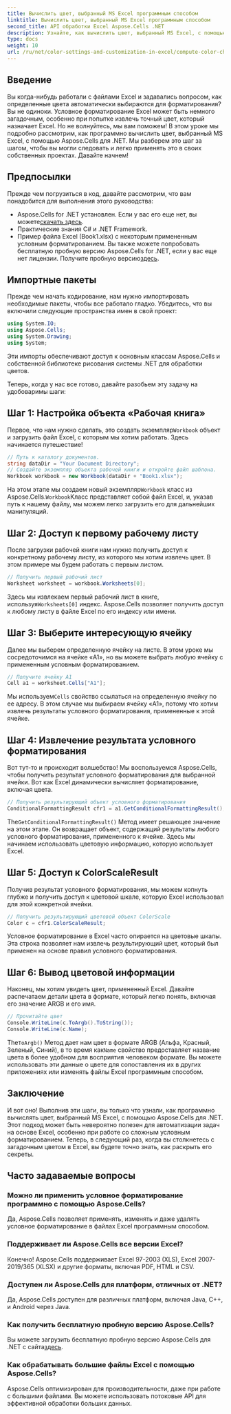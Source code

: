 ```yaml
---
title: Вычислить цвет, выбранный MS Excel программным способом
linktitle: Вычислить цвет, выбранный MS Excel программным способом
second_title: API обработки Excel Aspose.Cells .NET
description: Узнайте, как вычислить цвет, выбранный MS Excel, с помощью Aspose.Cells для .NET. Следуйте этому пошаговому руководству, чтобы получить программный доступ к цвету условного форматирования Excel.
type: docs
weight: 10
url: /ru/net/color-settings-and-customization-in-excel/compute-color-chosen-by-ms-excel/
---
```

## Введение
Вы когда-нибудь работали с файлами Excel и задавались вопросом, как определенные цвета автоматически выбираются для форматирования? Вы не одиноки. Условное форматирование Excel может быть немного загадочным, особенно при попытке извлечь точный цвет, который назначает Excel. Но не волнуйтесь, мы вам поможем! В этом уроке мы подробно рассмотрим, как программно вычислить цвет, выбранный MS Excel, с помощью Aspose.Cells для .NET. Мы разберем это шаг за шагом, чтобы вы могли следовать и легко применять это в своих собственных проектах. Давайте начнем!
## Предпосылки
Прежде чем погрузиться в код, давайте рассмотрим, что вам понадобится для выполнения этого руководства:
-  Aspose.Cells for .NET установлен. Если у вас его еще нет, вы можете[скачать здесь](https://releases.aspose.com/cells/net/).
- Практические знания C# и .NET Framework.
- Пример файла Excel (Book1.xlsx) с некоторым примененным условным форматированием.
Вы также можете попробовать бесплатную пробную версию Aspose.Cells for .NET, если у вас еще нет лицензии. Получите пробную версию[здесь](https://releases.aspose.com/).
## Импортные пакеты
Прежде чем начать кодирование, нам нужно импортировать необходимые пакеты, чтобы все работало гладко. Убедитесь, что вы включили следующие пространства имен в свой проект:
```csharp
using System.IO;
using Aspose.Cells;
using System.Drawing;
using System;
```
Эти импорты обеспечивают доступ к основным классам Aspose.Cells и собственной библиотеке рисования системы .NET для обработки цветов.

Теперь, когда у нас все готово, давайте разобьем эту задачу на удобоваримы шаги:
## Шаг 1: Настройка объекта «Рабочая книга»
 Первое, что нам нужно сделать, это создать экземпляр`Workbook` объект и загрузить файл Excel, с которым мы хотим работать. Здесь начинается путешествие!
```csharp
// Путь к каталогу документов.
string dataDir = "Your Document Directory";
// Создайте экземпляр объекта рабочей книги и откройте файл шаблона.
Workbook workbook = new Workbook(dataDir + "Book1.xlsx");
```
 На этом этапе мы создаем новый экземпляр`Workbook` класс из Aspose.Cells.`Workbook`Класс представляет собой файл Excel, и, указав путь к нашему файлу, мы можем легко загрузить его для дальнейших манипуляций.
## Шаг 2: Доступ к первому рабочему листу
После загрузки рабочей книги нам нужно получить доступ к конкретному рабочему листу, из которого мы хотим извлечь цвет. В этом примере мы будем работать с первым листом.
```csharp
// Получить первый рабочий лист
Worksheet worksheet = workbook.Worksheets[0];
```
 Здесь мы извлекаем первый рабочий лист в книге, используя`Worksheets[0]` индекс. Aspose.Cells позволяет получить доступ к любому листу в файле Excel по его индексу или имени.
## Шаг 3: Выберите интересующую ячейку
Далее мы выберем определенную ячейку на листе. В этом уроке мы сосредоточимся на ячейке «A1», но вы можете выбрать любую ячейку с примененным условным форматированием.
```csharp
// Получите ячейку А1
Cell a1 = worksheet.Cells["A1"];
```
 Мы используем`Cells` свойство ссылаться на определенную ячейку по ее адресу. В этом случае мы выбираем ячейку «A1», потому что хотим извлечь результаты условного форматирования, примененные к этой ячейке.
## Шаг 4: Извлечение результата условного форматирования
Вот тут-то и происходит волшебство! Мы воспользуемся Aspose.Cells, чтобы получить результат условного форматирования для выбранной ячейки. Вот как Excel динамически вычисляет форматирование, включая цвета.
```csharp
// Получить результирующий объект условного форматирования
ConditionalFormattingResult cfr1 = a1.GetConditionalFormattingResult();
```
 The`GetConditionalFormattingResult()` Метод имеет решающее значение на этом этапе. Он возвращает объект, содержащий результаты любого условного форматирования, примененного к ячейке. Здесь мы начинаем использовать цветовую информацию, которую использует Excel.
## Шаг 5: Доступ к ColorScaleResult
Получив результат условного форматирования, мы можем копнуть глубже и получить доступ к цветовой шкале, которую Excel использовал для этой конкретной ячейки.
```csharp
// Получить результирующий цветовой объект ColorScale
Color c = cfr1.ColorScaleResult;
```
Условное форматирование в Excel часто опирается на цветовые шкалы. Эта строка позволяет нам извлечь результирующий цвет, который был применен на основе правил условного форматирования.
## Шаг 6: Вывод цветовой информации
Наконец, мы хотим увидеть цвет, примененный Excel. Давайте распечатаем детали цвета в формате, который легко понять, включая его значение ARGB и его имя.
```csharp
// Прочитайте цвет
Console.WriteLine(c.ToArgb().ToString());
Console.WriteLine(c.Name);
```
 The`ToArgb()` Метод дает нам цвет в формате ARGB (Альфа, Красный, Зеленый, Синий), в то время как`Name` свойство предоставляет название цвета в более удобном для восприятия человеком формате. Вы можете использовать эти данные о цвете для сопоставления их в других приложениях или изменять файлы Excel программным способом.

## Заключение
И вот оно! Выполнив эти шаги, вы только что узнали, как программно вычислять цвет, выбранный MS Excel, с помощью Aspose.Cells для .NET. Этот подход может быть невероятно полезен для автоматизации задач на основе Excel, особенно при работе со сложным условным форматированием. Теперь, в следующий раз, когда вы столкнетесь с загадочным цветом в Excel, вы будете точно знать, как раскрыть его секреты.
## Часто задаваемые вопросы
### Можно ли применить условное форматирование программно с помощью Aspose.Cells?
Да, Aspose.Cells позволяет применять, изменять и даже удалять условное форматирование в файлах Excel программным способом.
### Поддерживает ли Aspose.Cells все версии Excel?
Конечно! Aspose.Cells поддерживает Excel 97-2003 (XLS), Excel 2007-2019/365 (XLSX) и другие форматы, включая PDF, HTML и CSV.
### Доступен ли Aspose.Cells для платформ, отличных от .NET?
Да, Aspose.Cells доступен для различных платформ, включая Java, C++, и Android через Java.
### Как получить бесплатную пробную версию Aspose.Cells?
 Вы можете загрузить бесплатную пробную версию Aspose.Cells для .NET с сайта[здесь](https://releases.aspose.com/).
### Как обрабатывать большие файлы Excel с помощью Aspose.Cells?
Aspose.Cells оптимизирован для производительности, даже при работе с большими файлами. Вы можете использовать потоковые API для эффективной обработки больших данных.